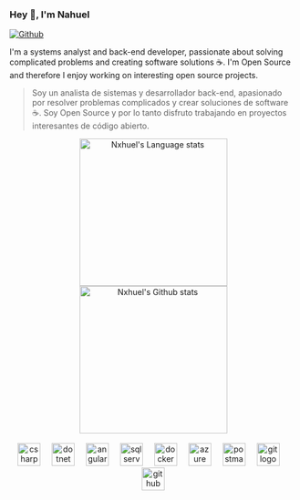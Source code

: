 


### Hey 👋, I'm Nahuel

[![Github](https://img.shields.io/github/followers/nxhuel?label=Follow&style=social)](https://github.com/nxhuel)

I'm a systems analyst and back-end developer, passionate about solving complicated problems and creating software solutions ☕. I'm Open Source and therefore I enjoy working on interesting open source projects.
> Soy un analista de sistemas y desarrollador back-end, apasionado por resolver problemas complicados y crear soluciones de software ☕. Soy Open Source y por lo tanto disfruto trabajando en proyectos interesantes de código abierto.

<!-- Dark Mode -->

<div align="center"> 
  <!-- Estadísticas de lenguajes más usados -->
  <a href="https://github.com/anuraghazra/github-readme-stats#gh-dark-mode-only">
    <img height=259 src="https://github-readme-stats.vercel.app/api/top-langs/?username=nxhuel&layout=compact&langs_count=12&hide_border=true&role=owner,collaborator&theme=dark&bg_color=000000#gh-dark-mode-only" alt="Nxhuel's Language stats"/>
  </a>
  
  <!-- Estadísticas generales -->
  <a href="https://github.com/anuraghazra/github-readme-stats#gh-dark-mode-only">
    <img height=259 src="https://github-readme-stats.vercel.app/api?username=nxhuel&show_icons=true&line_height=28&hide_border=true&card_width=347&include_all_commits=true&role=owner,collaborator&show=reviews,discussions_answered&rank_icon=percentile&exclude_repo=github-readme-stats&theme=dark&bg_color=000000#gh-dark-mode-only" alt="Nxhuel's Github stats" />
  </a>
</div>

<br/>

<!-- Skills -->

<div align="center">
  <!-- C# -->
  <img src="https://cdn.jsdelivr.net/gh/devicons/devicon/icons/csharp/csharp-original.svg" height="40" alt="csharp logo" />
  <img width="12" />
  
  <!-- .NET -->
  <img src="https://cdn.jsdelivr.net/gh/devicons/devicon/icons/dotnetcore/dotnetcore-original.svg" height="40" alt="dotnet logo" />
  <img width="12" />
  
  <!-- Angular -->
  <img src="https://cdn.jsdelivr.net/gh/devicons/devicon/icons/angularjs/angularjs-original.svg" height="40" alt="angular logo" />
  <img width="12" />

  <!-- SQL Server -->
  <img src="https://cdn.jsdelivr.net/gh/devicons/devicon/icons/microsoftsqlserver/microsoftsqlserver-plain.svg" height="40" alt="sqlserver logo" />
  <img width="12" />

  <!-- Docker -->
  <img src="https://cdn.jsdelivr.net/gh/devicons/devicon/icons/docker/docker-original.svg" height="40" alt="docker logo" />
  <img width="12" />

  <!-- Azure -->
  <img src="https://cdn.jsdelivr.net/gh/devicons/devicon/icons/azure/azure-original.svg" height="40" alt="azure logo" />
  <img width="12" />

  <!-- Postman -->
  <img src="https://www.vectorlogo.zone/logos/getpostman/getpostman-icon.svg" height="40" alt="postman logo" />
  <img width="12" />

  <!-- Git -->
  <img src="https://cdn.jsdelivr.net/gh/devicons/devicon/icons/git/git-original.svg" height="40" alt="git logo" />
  <img width="12" />

  <!-- GitHub -->
  <img src="https://cdn.jsdelivr.net/gh/devicons/devicon/icons/github/github-original.svg" height="40" alt="github logo" />
</div>


